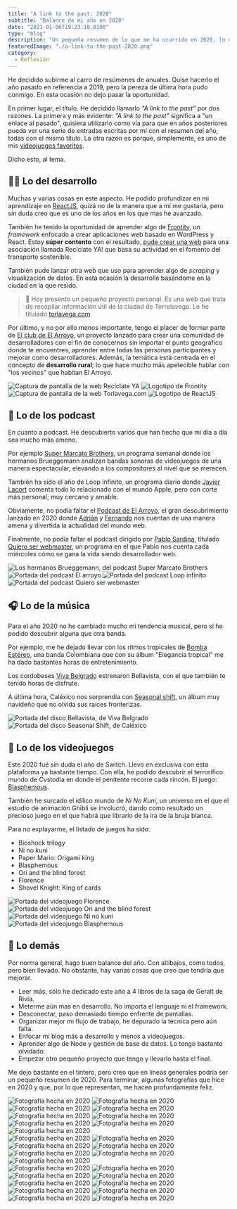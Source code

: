 ```yaml
---
title: "A link to the past: 2020"
subtitle: "Balance de mi año en 2020"
date: "2021-01-06T19:23:10.0100"
type: "blog"
description: "Un pequeño resumen de lo que me ha ocurrido en 2020, lo que he aprendido, lo que no, lo que he jugado, lo que me gustaría jugar..."
featuredImage: "./a-link-to-the-past-2020.png"
category:
  - Reflexión
---
```


He decidido subirme al carro de resúmenes de anuales. Quise hacerlo el año pasado en referencia a 2019, pero la pereza de última hora pudo conmigo. En esta ocasión no dejo pasar la oportunidad.

En primer lugar, el título. He decidido llamarlo _"A link to the past"_ por dos razones. La primera y más evidente: _"A link to the past"_ significa a "un enlace al pasado", quisiera utilizarlo como vía para que en años posteriores pueda ver una serie de entradas escritas por mí con el resumen del año, todas con el mismo título. La otra razón es porque, simplemente, es uno de mis [videojuegos favoritos](https://en.wikipedia.org/wiki/The_Legend_of_Zelda:_A_Link_to_the_Past).

Dicho esto, al tema.

## 👨‍💻 Lo del desarrollo

Muchas y varias cosas en este aspecto. He podido profundizar en mi aprendizaje en [ReactJS](https://reactjs.org), quizá no de la manera que a mí me gustaría, pero sin duda creo que es uno de los años en los que mas he avanzado.

También he tenido la oportunidad de aprender algo de [Frontity](https://frontity.org), un _framework_ enfocado a crear aplicaciones web basado en WordPress y React. Estoy **súper contento** con el resultado, [pude crear una web](https://www.reciclateya.com) para una asociación llamada Recíclate YA! que basa su actividad en el fomento del transporte sostenible.

También pude lanzar otra web que uso para aprender algo de _scraping_ y visualización de datos. En esta ocasión la desarrollé basándome en la ciudad en la que resido.

> 🎉 Hoy presento un pequeño proyecto personal. Es una web que trata de recopilar información útil de la ciudad de Torrelavega. Lo he titulado [torlavega.com](https://www.torlavega.com)

Por último, y no por ello menos importante, tengo el placer de formar parte de [El club de El Arroyo](http://elarroyo.club), un proyecto lanzado para crear una comunidad de desarrolladores con el fin de conocernos sin importar el punto geográfico donde te encuentres, aprender entre todas las personas participantes y mejorar como desarrolladores. Además, la temática está centrada en el concepto de **desarrollo rural**; lo que hace mucho más apetecible hablar con "los vecinos" que habitan El Arroyo.

<div class="gallery-post__2-columns">
  <img src="./a-link-to-the-past-2020-desarrollo-01.jpg" alt="Captura de pantalla de la web Recíclate YA" title="Recíclate YA"/>
  <img src="./a-link-to-the-past-2020-desarrollo-02.jpg" alt="Logotipo de Frontity" title="Frontity"/>
  <img src="./a-link-to-the-past-2020-desarrollo-03.jpg" alt="Captura de pantalla de la web Torlavega.com" title="Torlavega.com"/>
  <img src="./a-link-to-the-past-2020-desarrollo-04.jpg" alt="Logotipo de ReactJS" title="ReactJS"/>
</div>

## 🎤 Lo de los podcast

En cuanto a podcast. He descubierto varios que han hecho que mi día a día sea mucho más ameno.

Por ejemplo [Super Marcato Brothers](http://www.supermarcatobros.com), un programa semanal donde los hermanos Brueggemann analizan bandas sonoras de videojuegos de una manera espectacular, elevando a los compositores al nivel que se merecen.

También ha sido el año de Loop infinito, un programa diario donde [Javier Lacort](https://twitter.com/jlacort) comenta todo lo relacionado con el mundo Apple, pero con corte más personal; muy cercano y amable.

Obviamente, no podía faltar el [Podcast de El Arroyo](http://elarroyo.dev), el gran descubrimiento lanzado en 2020 donde [Adrián](https://twitter.com/adria_cobo) y [Fernando](https://twitter.com/fgrwebes) nos cuentan de una manera amena y divertida la actualidad del mundo web.

Finalmente, no podía faltar el podcast dirigido por [Pablo Sardina](https://www.sarpanet.es), titulado [Quiero ser webmaster](https://www.quieroserwebmaster.com), un programa en el que Pablo nos cuenta cada miércoles cómo se gana la vida siendo desarrollador web.

<div class="gallery-post__2-columns">
  <img src="./a-link-to-the-past-2020-podcast-01.jpg" alt="Los hermanos Brueggemann, del podcast Super Marcato Brothers" title="Los hermanos Brueggemann"/>
  <img src="./a-link-to-the-past-2020-podcast-02.jpg" alt="Portada del podcast El arroyo" title="El Arroyo"/>
  <img src="./a-link-to-the-past-2020-podcast-03.jpg" alt="Portada del podcast Loop infinito" title="Loop infinito"/>
  <img src="./a-link-to-the-past-2020-podcast-04.jpg" alt="Portada del podcast Quiero ser webmaster" title="Quiero ser webmaster"/>
</div>

## 🎧 Lo de la música

Para el año 2020 no he cambiado mucho mi tendencia musical, pero sí he podido descubrir alguna que otra banda.

Por ejemplo, me he dejado llevar con los ritmos tropicales de [Bomba Estéreo](https://bombaestereo.bandcamp.com/album/elegancia-tropical), una banda Colombiana que con su álbum "Elegancia tropical" me ha dado bastantes horas de entretenimiento.

Los cordobeses [Viva Belgrado](https://vivabelgrado.bandcamp.com/album/bellavista) estrenaron Bellavista, con el que también te tenido horas de disfrute.

A última hora, Caléxico nos sorprendía con [Seasonal shift](https://casadecalexico.bandcamp.com/album/seasonal-shift), un álbum muy navideño que no olvida sus raíces fronterizas.

<div class="gallery-post__2-columns">
  <img src="./a-link-to-the-past-2020-musica-01.jpg" alt="Portada del disco Bellavista, de Viva Belgrado" title="Bellavista, de Viva Belgrado"/>
  <img src="./a-link-to-the-past-2020-musica-02.jpg" alt="Portada del disco Seasonal Shift, de Caléxico" title="Seasonal Shift, de Caléxico"/>
</div>

## 👾 Lo de los videojuegos

Este 2020 fué sin duda el año de Switch. Llevo en exclusiva con esta plataforma ya bastante tiempo. Con ella, he podido descubrir el terrorífico mundo de Cvstodia en donde el penitente recorre cada rincón. El juego: [Blasphemous](https://thegamekitchen.com/blasphemous/).

También he surcado el idílico mundo de _Ni No Kuni_, un universo en el que el estudio de animación Ghibli se involucró, dando como resultado un precioso juego en el que habrá que librarlo de la ira de la bruja blanca.

Para no explayarme, el listado de juegos ha sido:

- Bioshock trilogy
- Ni no kuni
- Paper Mario: Origami king
- Blasphemous
- Ori and the blind forest
- Florence
- Shovel Knight: King of cards

<div class="gallery-post__2-columns">
  <img src="./a-link-to-the-past-2020-videojuegos-01.jpg" alt="Portada del videojuego Florence" title="Florence"/>
  <img src="./a-link-to-the-past-2020-videojuegos-02.jpg" alt="Portada del videojuego Ori and the blind forest" title="Ori and the blind forest"/>
  <img src="./a-link-to-the-past-2020-videojuegos-03.jpg" alt="Portada del videojuego Ni no kuni" title="Ni no kuni"/>
  <img src="./a-link-to-the-past-2020-videojuegos-04.jpg" alt="Portada del videojuego Blasphemous" title="Blasphemous"/>
</div>

## 🌵 Lo demás

Por norma general, hago buen balance del año. Con altibajos, como todos, pero bien llevado. No obstante, hay varias cosas que creo que tendría que mejorar.

- Leer más, sólo he dedicado este año a 4 libros de la saga de Geralt de Rivia.
- Meterme aún mas en desarrollo. No importa el lenguaje ni el framework.
- Desconectar, paso demasiado tiempo enfrente de pantallas.
- Organizar mejor mi flujo de trabajo, he depurado la técnica pero aún falta.
- Enfocar mi blog más a desarrollo y menos a videojuegos.
- Aprender algo de Node y gestión de base de datos. Lo tengo bastante olvidado.
- Empezar otro pequeño proyecto que tengo y llevarlo hasta el final.

Me dejo bastante en el tintero, pero creo que en líneas generales podría ser un pequeño resumen de 2020. Para terminar, algunas fotografías que hice en 2020 y que, por lo que representan, me hacen profundamente feliz.

<div class="gallery-post__2-columns">
  <img src="./a-link-to-the-past-2020-fotografia-2.jpg" alt="Fotografía hecha en 2020" title="Fotografía hecha en 2020"/>
  <img src="./a-link-to-the-past-2020-fotografia-4.jpg" alt="Fotografía hecha en 2020" title="Fotografía hecha en 2020"/>
  <img src="./a-link-to-the-past-2020-fotografia-5.jpg" alt="Fotografía hecha en 2020" title="Fotografía hecha en 2020"/>
  <img src="./a-link-to-the-past-2020-fotografia-3.jpg" alt="Fotografía hecha en 2020" title="Fotografía hecha en 2020"/>
  <img src="./a-link-to-the-past-2020-fotografia-6.jpg" alt="Fotografía hecha en 2020" title="Fotografía hecha en 2020"/>
  <img src="./a-link-to-the-past-2020-fotografia-7.jpg" alt="Fotografía hecha en 2020" title="Fotografía hecha en 2020"/>
  <img src="./a-link-to-the-past-2020-fotografia-8.jpg" alt="Fotografía hecha en 2020" title="Fotografía hecha en 2020"/>
  <img src="./a-link-to-the-past-2020-fotografia-1.jpg" alt="Fotografía hecha en 2020" title="Fotografía hecha en 2020"/>
</div>

<div class="gallery-post__1-columns">
  <img src="./a-link-to-the-past-2020-fotografia-13.jpg" alt="Fotografía hecha en 2020" title="Fotografía hecha en 2020"/>
</div>

<div class="gallery-post__2-columns">
  <img src="./a-link-to-the-past-2020-fotografia-9.jpg" alt="Fotografía hecha en 2020" title="Fotografía hecha en 2020"/>
  <img src="./a-link-to-the-past-2020-fotografia-10.jpg" alt="Fotografía hecha en 2020" title="Fotografía hecha en 2020"/>
  <img src="./a-link-to-the-past-2020-fotografia-25.jpg" alt="Fotografía hecha en 2020" title="Fotografía hecha en 2020"/>
  <img src="./a-link-to-the-past-2020-fotografia-11.jpg" alt="Fotografía hecha en 2020" title="Fotografía hecha en 2020"/>
  <img src="./a-link-to-the-past-2020-fotografia-12.jpg" alt="Fotografía hecha en 2020" title="Fotografía hecha en 2020"/>
  <img src="./a-link-to-the-past-2020-fotografia-14.jpg" alt="Fotografía hecha en 2020" title="Fotografía hecha en 2020"/>
</div>

<div class="gallery-post__1-columns">
  <img src="./a-link-to-the-past-2020-fotografia-24.jpg" alt="Fotografía hecha en 2020" title="Fotografía hecha en 2020"/>
</div>

<div class="gallery-post__2-columns">
  <img src="./a-link-to-the-past-2020-fotografia-15.jpg" alt="Fotografía hecha en 2020" title="Fotografía hecha en 2020"/>
  <img src="./a-link-to-the-past-2020-fotografia-16.jpg" alt="Fotografía hecha en 2020" title="Fotografía hecha en 2020"/>
  <img src="./a-link-to-the-past-2020-fotografia-17.jpg" alt="Fotografía hecha en 2020" title="Fotografía hecha en 2020"/>
  <img src="./a-link-to-the-past-2020-fotografia-18.jpg" alt="Fotografía hecha en 2020" title="Fotografía hecha en 2020"/>
  <img src="./a-link-to-the-past-2020-fotografia-19.jpg" alt="Fotografía hecha en 2020" title="Fotografía hecha en 2020"/>
  <img src="./a-link-to-the-past-2020-fotografia-20.jpg" alt="Fotografía hecha en 2020" title="Fotografía hecha en 2020"/>
  <img src="./a-link-to-the-past-2020-fotografia-21.jpg" alt="Fotografía hecha en 2020" title="Fotografía hecha en 2020"/>
  <img src="./a-link-to-the-past-2020-fotografia-22.jpg" alt="Fotografía hecha en 2020" title="Fotografía hecha en 2020"/>
  <img src="./a-link-to-the-past-2020-fotografia-23.jpg" alt="Fotografía hecha en 2020" title="Fotografía hecha en 2020"/>
  <img src="./a-link-to-the-past-2020-fotografia-26.jpg" alt="Fotografía hecha en 2020" title="Fotografía hecha en 2020"/>
</div>
